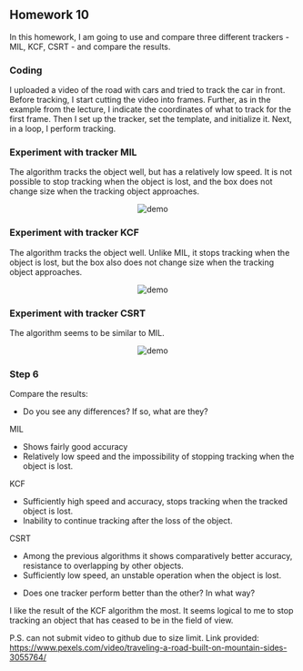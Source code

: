 ## Homework 10

In this homework, I am going to use and compare three different trackers - MIL, KCF, CSRT - and compare the results.

### Coding
I uploaded a video of the road with cars and tried to track the car in front. Before tracking, I start cutting the video into frames.
Further, as in the example from the lecture, I indicate the coordinates of what to track for the first frame.
Then I set up the tracker, set the template, and initialize it. Next, in a loop, I perform tracking.

### Experiment with tracker MIL
The algorithm tracks the object well, but has a relatively low speed. It is not possible to stop tracking when the object is lost, and the box does not change size when the tracking object approaches.
<p align="center">
  <img align="center" src="https://github.com/Elena4Max/Computer-Vision_Homework/tree/main/lesson_10/data/MIL-2023-07-02_19.26.04.gif" alt="demo"/>
</p>

### Experiment with tracker KCF
The algorithm tracks the object well. Unlike MIL, it stops tracking when the object is lost, but the box also does not change size when the tracking object approaches.
<p align="center">
  <img align="center" src="https://github.com/Elena4Max/Computer-Vision_Homework/tree/main/lesson_10/data/KCF-2023-07-02_19.27.13.gif" alt="demo"/>
</p>

### Experiment with tracker CSRT
The algorithm seems to be similar to MIL.
<p align="center">
  <img align="center" src="https://github.com/Elena4Max/Computer-Vision_Homework/tree/main/lesson_10/data/CSRT-2023-07-02_19.28.13.gif" alt="demo"/>
</p>

### Step 6
Compare the results:
* Do you see any differences? If so, what are they?

MIL
- Shows fairly good accuracy
- Relatively low speed and the impossibility of stopping tracking when the object is lost.

KCF
- Sufficiently high speed and accuracy, stops tracking when the tracked object is lost.
- Inability to continue tracking after the loss of the object.

CSRT
- Among the previous algorithms it shows comparatively better accuracy, resistance to overlapping by other objects.
- Sufficiently low speed, an unstable operation when the object is lost.

* Does one tracker perform better than the other? In what way?

I like the result of the KCF algorithm the most. It seems logical to me to stop tracking an object that has ceased to be in the field of view.

P.S. can not submit video to github due to size limit. Link provided:
https://www.pexels.com/video/traveling-a-road-built-on-mountain-sides-3055764/
